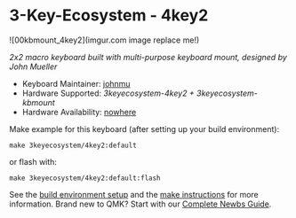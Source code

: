 # 3-Key-Ecosystem - 4key2

![00kbmount_4key2](imgur.com image replace me!)

*2x2 macro keyboard built with multi-purpose keyboard mount, designed by John Mueller*

* Keyboard Maintainer: [johnmu](https://github.com/softplus)
* Hardware Supported: *3keyecosystem-4key2 + 3keyecosystem-kbmount*
* Hardware Availability: [nowhere](https://localhost:8080)

Make example for this keyboard (after setting up your build environment):

    make 3keyecosystem/4key2:default

or flash with:

    make 3keyecosystem/4key2:default:flash

See the [build environment setup](https://docs.qmk.fm/#/getting_started_build_tools) and the [make instructions](https://docs.qmk.fm/#/getting_started_make_guide) for more information. Brand new to QMK? Start with our [Complete Newbs Guide](https://docs.qmk.fm/#/newbs).
